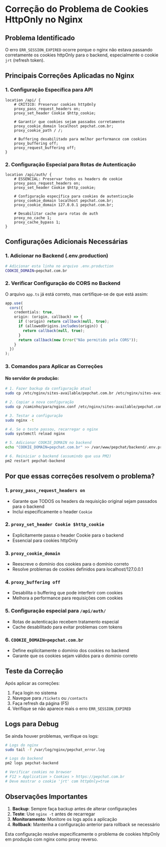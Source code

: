 # Correção do Problema de Cookies HttpOnly no Nginx

## Problema Identificado
O erro `ERR_SESSION_EXPIRED` ocorre porque o nginx não estava passando corretamente os cookies httpOnly para o backend, especialmente o cookie `jrt` (refresh token).

## Principais Correções Aplicadas no Nginx

### 1. Configuração Específica para API
```nginx
location /api/ {
    # CRÍTICO: Preservar cookies httpOnly
    proxy_pass_request_headers on;
    proxy_set_header Cookie $http_cookie;
    
    # Garantir que cookies sejam passados corretamente
    proxy_cookie_domain localhost pepchat.com.br;
    proxy_cookie_path / /;
    
    # Buffering desabilitado para melhor performance com cookies
    proxy_buffering off;
    proxy_request_buffering off;
}
```

### 2. Configuração Especial para Rotas de Autenticação
```nginx
location /api/auth/ {
    # ESSENCIAL: Preservar todos os headers de cookie
    proxy_pass_request_headers on;
    proxy_set_header Cookie $http_cookie;
    
    # Configuração específica para cookies de autenticação
    proxy_cookie_domain localhost pepchat.com.br;
    proxy_cookie_domain 127.0.0.1 pepchat.com.br;
    
    # Desabilitar cache para rotas de auth
    proxy_no_cache 1;
    proxy_cache_bypass 1;
}
```

## Configurações Adicionais Necessárias

### 1. Adicionar no Backend (.env.production)
```bash
# Adicionar esta linha no arquivo .env.production
COOKIE_DOMAIN=pepchat.com.br
```

### 2. Verificar Configuração do CORS no Backend
O arquivo `app.ts` já está correto, mas certifique-se de que está assim:
```typescript
app.use(
  cors({
    credentials: true,
    origin: (origin, callback) => {
      if (!origin) return callback(null, true);
      if (allowedOrigins.includes(origin)) {
        return callback(null, true);
      }
      return callback(new Error("Não permitido pelo CORS"));
    }
  })
);
```

### 3. Comandos para Aplicar as Correções

#### No servidor de produção:
```bash
# 1. Fazer backup da configuração atual
sudo cp /etc/nginx/sites-available/pepchat.com.br /etc/nginx/sites-available/pepchat.com.br.backup

# 2. Copiar a nova configuração
sudo cp /caminho/para/nginx.conf /etc/nginx/sites-available/pepchat.com.br

# 3. Testar a configuração
sudo nginx -t

# 4. Se o teste passou, recarregar o nginx
sudo systemctl reload nginx

# 5. Adicionar COOKIE_DOMAIN no backend
echo "COOKIE_DOMAIN=pepchat.com.br" >> /var/www/pepchat/backend/.env.production

# 6. Reiniciar o backend (assumindo que usa PM2)
pm2 restart pepchat-backend
```

## Por que essas correções resolvem o problema?

### 1. `proxy_pass_request_headers on`
- Garante que TODOS os headers da requisição original sejam passados para o backend
- Inclui especificamente o header `Cookie`

### 2. `proxy_set_header Cookie $http_cookie`
- Explicitamente passa o header Cookie para o backend
- Essencial para cookies httpOnly

### 3. `proxy_cookie_domain`
- Reescreve o domínio dos cookies para o domínio correto
- Resolve problemas de cookies definidos para localhost/127.0.0.1

### 4. `proxy_buffering off`
- Desabilita o buffering que pode interferir com cookies
- Melhora a performance para requisições com cookies

### 5. Configuração especial para `/api/auth/`
- Rotas de autenticação recebem tratamento especial
- Cache desabilitado para evitar problemas com tokens

### 6. `COOKIE_DOMAIN=pepchat.com.br`
- Define explicitamente o domínio dos cookies no backend
- Garante que os cookies sejam válidos para o domínio correto

## Teste da Correção

Após aplicar as correções:

1. Faça login no sistema
2. Navegue para `/tickets` ou `/contacts`
3. Faça refresh da página (F5)
4. Verifique se não aparece mais o erro `ERR_SESSION_EXPIRED`

## Logs para Debug

Se ainda houver problemas, verifique os logs:

```bash
# Logs do nginx
sudo tail -f /var/log/nginx/pepchat_error.log

# Logs do backend
pm2 logs pepchat-backend

# Verificar cookies no browser
# F12 > Application > Cookies > https://pepchat.com.br
# Deve mostrar o cookie 'jrt' com httpOnly=true
```

## Observações Importantes

1. **Backup**: Sempre faça backup antes de alterar configurações
2. **Teste**: Use `nginx -t` antes de recarregar
3. **Monitoramento**: Monitore os logs após a aplicação
4. **Rollback**: Mantenha a configuração anterior para rollback se necessário

Esta configuração resolve especificamente o problema de cookies httpOnly em produção com nginx como proxy reverso.